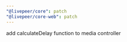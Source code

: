 ```yaml
---
"@livepeer/core": patch
"@livepeer/core-web": patch
---
```


add calculateDelay function to media controller
